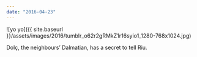 ```yaml
---
date: "2016-04-23"
---
```


![yo yo]({{ site.baseurl }}/assets/images/2016/tumblr_o62r2gRMkZ1r16syio1_1280-768x1024.jpg)

Dolç, the neighbours’ Dalmatian, has a secret to tell Riu.
